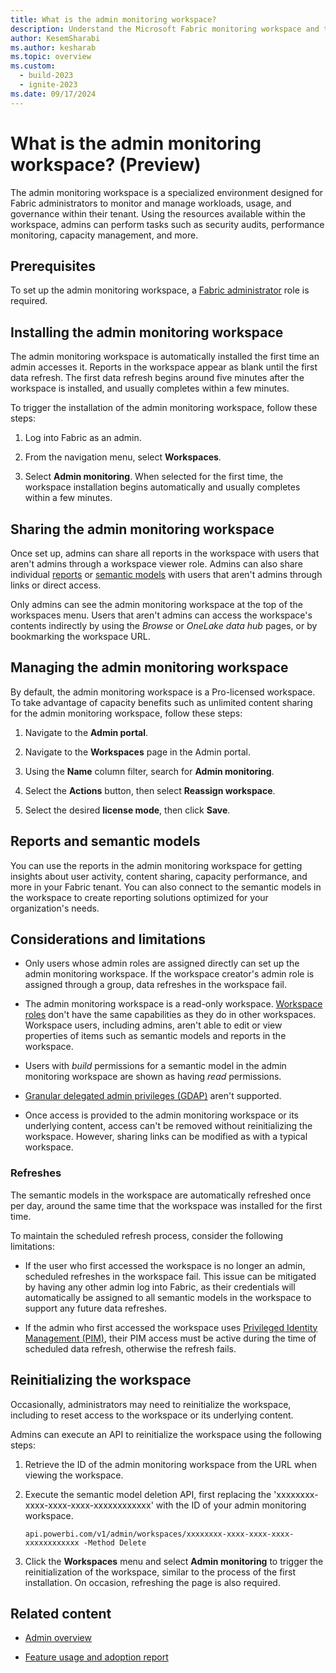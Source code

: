 ```yaml
---
title: What is the admin monitoring workspace?
description: Understand the Microsoft Fabric monitoring workspace and the reports it holds.
author: KesemSharabi
ms.author: kesharab
ms.topic: overview
ms.custom:
  - build-2023
  - ignite-2023
ms.date: 09/17/2024
---
```


# What is the admin monitoring workspace? (Preview)

The admin monitoring workspace is a specialized environment designed for Fabric administrators to monitor and manage workloads, usage, and governance within their tenant. Using the resources available within the workspace, admins can perform tasks such as security audits, performance monitoring, capacity management, and more.

## Prerequisites

To set up the admin monitoring workspace, a [Fabric administrator](microsoft-fabric-admin.md#power-platform-and-fabric-admin-roles) role is required.

## Installing the admin monitoring workspace

The admin monitoring workspace is automatically installed the first time an admin accesses it. Reports in the workspace appear as blank until the first data refresh. The first data refresh begins around five minutes after the workspace is installed, and usually completes within a few minutes.

To trigger the installation of the admin monitoring workspace, follow these steps:

1. Log into Fabric as an admin.

2. From the navigation menu, select **Workspaces**.

3. Select **Admin monitoring**. When selected for the first time, the workspace installation begins automatically and usually completes within a few minutes.

## Sharing the admin monitoring workspace

Once set up, admins can share all reports in the workspace with users that aren't admins through a workspace viewer role. Admins can also share individual [reports](/power-bi/collaborate-share/service-share-dashboards) or [semantic models](/power-bi/connect-data/service-datasets-share) with users that aren't admins through links or direct access.

Only admins can see the admin monitoring workspace at the top of the workspaces menu. Users that aren't admins can access the workspace's contents indirectly by using the _Browse_ or _OneLake data hub_ pages, or by bookmarking the workspace URL.

## Managing the admin monitoring workspace

By default, the admin monitoring workspace is a Pro-licensed workspace. To take advantage of capacity benefits such as unlimited content sharing for the admin monitoring workspace, follow these steps:

1. Navigate to the **Admin portal**.
   
2. Navigate to the **Workspaces** page in the Admin portal.
   
3. Using the **Name** column filter, search for **Admin monitoring**.
   
4. Select the **Actions** button, then select **Reassign workspace**.
   
5. Select the desired **license mode**, then click **Save**.

## Reports and semantic models

You can use the reports in the admin monitoring workspace for getting insights about user activity, content sharing, capacity performance, and more in your Fabric tenant. You can also connect to the semantic models in the workspace to create reporting solutions optimized for your organization's needs.

## Considerations and limitations

* Only users whose admin roles are assigned directly can set up the admin monitoring workspace. If the workspace creator's admin role is assigned through a group, data refreshes in the workspace fail.

* The admin monitoring workspace is a read-only workspace. [Workspace roles](/power-bi/collaborate-share/service-roles-new-workspaces#workspace-roles) don't have the same capabilities as they do in other workspaces. Workspace users, including admins, aren't able to edit or view properties of items such as semantic models and reports in the workspace.

* Users with _build_ permissions for a semantic model in the admin monitoring workspace are shown as having _read_ permissions.

* [Granular delegated admin privileges (GDAP)](/partner-center/gdap-introduction) aren't supported.

* Once access is provided to the admin monitoring workspace or its underlying content, access can't be removed without reinitializing the workspace. However, sharing links can be modified as with a typical workspace.

### Refreshes

The semantic models in the workspace are automatically refreshed once per day, around the same time that the workspace was installed for the first time.

To maintain the scheduled refresh process, consider the following limitations:

* If the user who first accessed the workspace is no longer an admin, scheduled refreshes in the workspace fail. This issue can be mitigated by having any other admin log into Fabric, as their credentials will automatically be assigned to all semantic models in the workspace to support any future data refreshes.

* If the admin who first accessed the workspace uses [Privileged Identity Management (PIM)](/entra/id-governance/privileged-identity-management/pim-configure), their PIM access must be active during the time of scheduled data refresh, otherwise the refresh fails.

## Reinitializing the workspace

Occasionally, administrators may need to reinitialize the workspace, including to reset access to the workspace or its underlying content.

Admins can execute an API to reinitialize the workspace using the following steps:

1) Retrieve the ID of the admin monitoring workspace from the URL when viewing the workspace.

2) Execute the semantic model deletion API, first replacing the 'xxxxxxxx-xxxx-xxxx-xxxx-xxxxxxxxxxxx' with the ID of your admin monitoring workspace.
   
    `api.powerbi.com/v1/admin/workspaces/xxxxxxxx-xxxx-xxxx-xxxx-xxxxxxxxxxxx -Method Delete`

3) Click the **Workspaces** menu and select **Admin monitoring** to trigger the reinitialization of the workspace, similar to the process of the first installation. On occasion, refreshing the page is also required.

## Related content

* [Admin overview](microsoft-fabric-admin.md)

* [Feature usage and adoption report](feature-usage-adoption.md)
